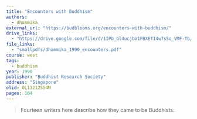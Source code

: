 ```yaml
---
title: "Encounters with Buddhism"
authors:
  - dhammika
external_url: "https://budblooms.org/encounters-with-buddhism/"
drive_links:
  - "https://drive.google.com/file/d/1IPb_Gl4ucjbV1FBXETI4w7s5o_VMF-Tb/view?usp=drivesdk"
file_links:
  - "smallpdfs/dhammika_1990_encounters.pdf"
course: west
tags:
  - buddhism
year: 1990
publisher: "Buddhist Research Society"
address: "Singapore"
olid: OL13212554M
pages: 104
---
```


> Fourteen writers here describe how they came to be Buddhists.
